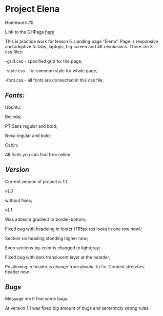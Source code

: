 
Project Elena 
=== 

Homework #5 

Link to the GHPage [here](https://yurasadilenko.github.io/elena/)

This is practice work for lesson 5. Landing page "Elena".
Page is responsive and adoptive to tabs, laptops, big screen and 4K resolusions.
There are 3 css files: 

 -grid.css - specified grid for the page;
 
 -style.css - for common style for whole page;
 
 -font.css - all fonts are connected in this css file;
 

_Fonts:_ 
--- 

 Ubuntu;
 
 Belinda;
 
 PT Sans regular and bold;
 
 Nexa regular and bold;
 
 Cabin;
 
 
All fonts you can find free online.

_Version_ 
--- 

Current version of project is 1.1.

_v1.0_  

without fixes; 

_v1.1_ 

Was added a gradient to border-bottom;

Fixed bug with headeing in footer (765px res looks in one row now);

Section six heading standing higher now; 

Even sections bg-color is changed to lightgray; 

Fixed bug with dark translucent layer at the hearder; 

Positioning in header is change from absolut to fix. Content stretches header now. 


_Bugs_ 
--- 

Message me if find some bugs.

At version 1.1 was fixed big amount of bugs and semanticly wrong rules.

